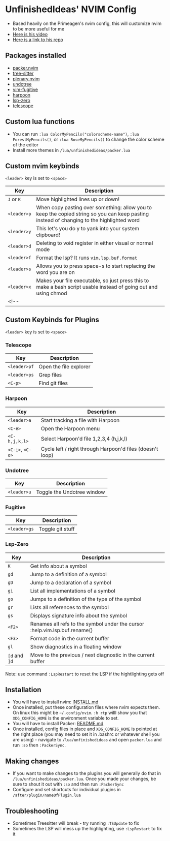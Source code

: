 # UnfinishedIdeas' NVIM Config
- Based heavily on the Primeagen's nvim config, this will customize nvim to be more useful for me
- [Here is his video](https://youtu.be/w7i4amO_zaE?si=wcK-wCfFdXEkjh-d)
- [Here is a link to his repo](https://github.com/ThePrimeagen/init.lua)

## Packages installed

- [packer.nvim](https://github.com/wbthomason/packer.nvim)
- [tree-sitter](https://github.com/nvim-treesitter/nvim-treesitter)
- [plenary.nvim](https://github.com/nvim-lua/plenary.nvim)
- [undotree](https://github.com/mbbill/undotree)
- [vim-fugitive](https://github.com/tpope/vim-fugitive)
- [harpoon](https://github.com/ThePrimeagen/harpoon)
- [lsp-zero](https://github.com/VonHeikemen/lsp-zero.nvim)
- [telescope](https://github.com/nvim-telescope/telescope.nvim)


## Custom lua functions

- You can run `:lua ColorMyPencils("colorscheme-name")`, `:lua ForestMyPencils()`, or `:lua RoseMyPencils()` to change the color scheme of the editor
- Install more themes in `/lua/unfinishedideas/packer.lua`

## Custom nvim keybinds

`<leader>` key is set to `<space>`

| Key              | Description                                                                                                                               |
| ---------------- | ----------------------------------------------------------------------------------------------------------------------------------------- |
| `J` or `K`       | Move highlighted lines up or down!                                                                                                        |
| `<leader>p`      | When copy pasting over something: allow you to keep the copied string so you can keep pasting instead of changing to the highlighted word |
| `<leader>y`      | This let's you do <leader>y to yank into your system clipboard!                                                                           |
| `<leader>d`      | Deleting to void register in either visual or normal mode                                                                                 |
| `<leader>f`      | Format the lsp? It runs `vim.lsp.buf.format`                                                                                              |
| `<leader>s`      | Allows you to press space-s to start replacing the word you are on                                                                        |
| `<leader>x`      | Makes your file executable, so just press this to make a bash script usable instead of going out and using chmod                          |
<!--|                  |                                                                                                                                           |-->


## Custom Keybinds for Plugins

`<leader>` key is set to `<space>`

### Telescope

| Key              | Description                                                                 |
| ---------------- | --------------------------------------------------------------------------- |
| `<leader>pf`     | Open the file explorer                                                      |
| `<leader>ps`     | Grep files                                                                  |
| `<C-p>`          | Find git files                                                              |

### Harpoon

| Key              | Description                                                                 |
| ---------------- | --------------------------------------------------------------------------- |
| `<leader>a`      | Start tracking a file with Harpoon                                          |
| `<C-e>`          | Open the Harpoon menu                                                       |
| `<C-h,j,k,l>`    | Select Harpoon'd file 1,2,3,4 (h,j,k,l)                                     |
| `<C-i>`, `<C-o>` | Cycle left / right through Harpoon'd files (doesn't loop)                   |

### Undotree

| Key              | Description                                                                 |
| ---------------- | --------------------------------------------------------------------------- |
| `<leader>u`      | Toggle the Undotree window                                                  |


### Fugitive

| Key              | Description                                                                 |
| ---------------- | --------------------------------------------------------------------------- |
| `<leader>gs`     | Toggle git stuff                                                            |

### Lsp-Zero

| Key              | Description                                                                 |
| ---------------- | --------------------------------------------------------------------------- |
| `K`              | Get info about a symbol                                                     |
| `gd`             | Jump to a definition of a symbol                                            |
| `gD`             | Jump to a declaration of a symbol                                           |
| `gi`             | List all implementations of a symbol                                        | 
| `go`             | Jumps to a definition of the type of the symbol                             |
| `gr`             | Lists all references to the symbol                                          |
| `gs`             | Displays signature info about the symbol                                    |
| `<F2>`           | Renames all refs to the symbol under the cursor :help.vim.lsp.buf.rename()  |
| `<F3>`           | Format code in the current buffer                                           |
| `gl`             | Show diagnostics in a floating window                                       |
| `[d` and `]d`    | Move to the previous / next diagnostic in the current buffer                |

Note: use command `:LspRestart` to reset the LSP if the hightlighting gets off

## Installation

- You will have to install nvim: [INSTALL.md](https://github.com/neovim/neovim/blob/master/INSTALL.md)
- Once installed, put these configuration files where nvim expects them. On linux this might be `~/.config/nvim`. `:h rtp` willl show you that `XDG_CONFIG_HOME` is the environment variable to set. 
- You will have to install Packer: [README.md](https://github.com/wbthomason/packer.nvim?tab=readme-ov-file#quickstart)
- Once installed, config files in place and `XDG_CONFIG_HOME` is pointed at the right place (you may need to set it in .bashrc or whatever shell you are using) - navigate to `/lua/unfinishedideas` and open `packer.lua` and run `:so` then `:PackerSync`.

## Making changes

- If you want to make changes to the plugins you will generally do that in `/lua/unfinishedideas/packer.lua`. Once you made your changes, be sure to shout it out with `:so` and then run `:PackerSync`
- Configure and set shortcuts for individual plugins in `/after/plugin/nameOfPlugin.lua`

## Troubleshooting

- Sometimes Treesitter will break - try running `:TSUpdate` to fix
- Sometimes the LSP will mess up the highlighting, use `:LspRestart` to fix it

